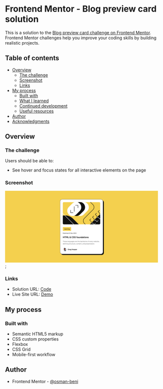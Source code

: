 # Frontend Mentor - Blog preview card solution

This is a solution to the [Blog preview card challenge on Frontend Mentor](https://www.frontendmentor.io/challenges/blog-preview-card-ckPaj01IcS). Frontend Mentor challenges help you improve your coding skills by building realistic projects. 

## Table of contents

- [Overview](#overview)
  - [The challenge](#the-challenge)
  - [Screenshot](#screenshot)
  - [Links](#links)
- [My process](#my-process)
  - [Built with](#built-with)
  - [What I learned](#what-i-learned)
  - [Continued development](#continued-development)
  - [Useful resources](#useful-resources)
- [Author](#author)
- [Acknowledgments](#acknowledgments)

## Overview

### The challenge

Users should be able to:

- See hover and focus states for all interactive elements on the page

### Screenshot

![Image of my solution](./assets/images/blog-preview-card-solution.png);

### Links

- Solution URL: [Code](https://github.com/osman-beni/blog-preview-card)
- Live Site URL: [Demo](https://osman-beni.github.io/blog-preview-card/)

## My process

### Built with

- Semantic HTML5 markup
- CSS custom properties
- Flexbox
- CSS Grid
- Mobile-first workflow


## Author
- Frontend Mentor - [@osman-beni](https://www.frontendmentor.io/profile/osman-beni)

